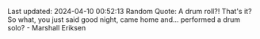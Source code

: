 Last updated: 2024-04-10 00:52:13
Random Quote: A drum roll?! That's it? So what, you just said good night, came home and... performed a drum solo? - Marshall Eriksen